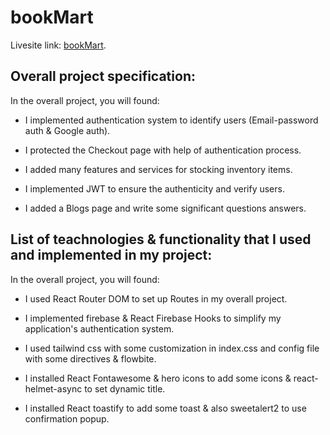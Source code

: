 # bookMart

Livesite link: [bookMart](https://book-mart-94d39.web.app/).

## Overall project specification:

In the overall project, you will found:

 - I implemented authentication system to identify users (Email-password auth & Google auth).

 - I protected the Checkout page with help of authentication process.

 - I added many features and services for stocking inventory items.

 - I implemented JWT to ensure the authenticity and verify users. 

 - I added a Blogs page and write some significant questions answers.

## List of teachnologies & functionality that I used and implemented in my project:

In the overall project, you will found:

 - I used React Router DOM to set up Routes in my overall project.

 - I implemented firebase & React Firebase Hooks to simplify my application's authentication system.

 - I used tailwind css with some customization in index.css and config file with some directives & flowbite.

 - I installed React Fontawesome & hero icons to add some icons & react-helmet-async to set dynamic title.

 - I installed React toastify to add some toast & also sweetalert2 to use confirmation popup. 

